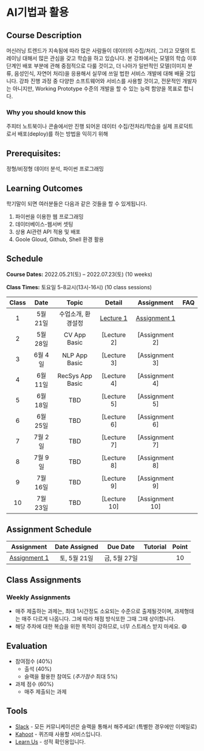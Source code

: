 # AI기법과 활용	

## Course Description

머신러닝 트렌드가 지속됨에 따라 많은 사람들이 데이터의 수집/처리, 그리고 모델의 트레이닝 대해서 많은 관심을 갖고 학습을 하고 있습니다. 본 강좌에서는 모델의 학습 이후 단계인 배포 부분에 관해 중점적으로 다룰 것이고, 더 나아가 일반적인 모델(이미지 분류, 음성인식, 자연어 처리)을 응용해서 실무에 쓰일 법한 서비스 개발에 대해 배울 것입니다. 강좌 진행 과정 중 다양한 소프트웨어와 서비스를 사용할 것이고, 전문적인 개발자는 아니지만, Working Prototype 수준의 개발을 할 수 있는 능력 함양을 목표로 합니다.


### Why you should know this

주피터 노트북이나 콘솔에서만 진행 되어온 데이터 수집/전처리/학습을 실제 프로덕트로서 배포(deploy)를 하는 방법을 익히기 위해

## Prerequisites:  
정형/비정형 데이터 분석, 파이썬 프로그래밍

## Learning Outcomes

학기말이 되면 여러분들은 다음과 같은 것들을 할 수 있게됩니다.

1. 파이썬을 이용한 웹 프로그래밍
1. 데이터베이스-웹서버 셋팅
1. 상용 AI관련 API 적용 및 배포
1. Goole Gloud, Github, Shell 환경 활용

## Schedule

**Course Dates:** 2022.05.21(토) – 2022.07.23(토) (10 weeks)

**Class Times:** 토요일 5-8교시(13시-16시) (10 class sessions)

| Class |          Date          |  Topic  |        Detail      |        Assignment         | FAQ |
|:-----:|:----------------------:|:-------:|:------------------:|:-------------------------:|:---:|
|  1 |  5월 21일                | 수업소개, 환경설정      | [Lecture 1] | [Assignment 1] | |
|  2 |  5월 28일                | CV App Basic       | [Lecture 2] |  [Assignment 2] | |
|  3 |  6월 4일                 | NLP App Basic      | [Lecture 3] | [Assignment 3] | |
|  4 |  6월 11일                | RecSys App Basic   | [Lecture 4] | [Assignment 4] | |
|  5 |  6월 18일                | TBD | [Lecture 5]  | [Assignment 5] | |
|  6 |  6월 25일                | TBD | [Lecture 6]  | [Assignment 6] | |
|  7 |  7월 2일                 | TBD | [Lecture 7]  | [Assignment 7] | |
|  8 |  7월 9일                 | TBD | [Lecture 8]  | [Assignment 8] | |
|  9 |  7월 16일                | TBD | [Lecture 9]  | [Assignment 9] | |
|  10 |  7월 23일               | TBD | [Lecture 10] | [Assignment 10] | |





[Lecture 1]: lecture/week-01

[Assignment 1]: assignment/week-01/README.md

[FAQ 1]: FAQ.md

## Assignment Schedule 


|                        Assignment                         | Date Assigned |   Due Date   | Tutorial | Point |
|:---------------------------------------------------------:|:-------------:|:------------:|:------------:|:------------:|
| [Assignment 1]                      |  토, 5월 21일  |  금, 5월 27일 |  | 10 |




## Class Assignments


### Weekly Assignments

- 매주 제출하는 과제는, 최대 1시간정도 소요되는 수준으로 출제될것이며, 과제형태는 매주 다르게 나옵니다. 그에 따라 채점 방식또한 그때 그때 상이합니다.
- 해당 주차에 대한 복습을 위한 목적이 강하므로, 너무 스트레스 받지 마세요. :smile:

## Evaluation

- 참여점수 (40%)
    - 출석 (40%)
    - 슬랙을 활용한 참여도 (*추가점수* 최대 5%)
- 과제 점수 (60%)
    - 매주 제출되는 과제 

## Tools

- [Slack](https://yonseigsi7674-hdv8590.slack.com/) - 모든 커뮤니케이션은 슬랙을 통해서 해주세요! (특별한 경우에만 이메일로)
- [Kahoot](https://kahoot.it) - 퀴즈때 사용할 서비스입니다.
- [Learn Us](https://www.learnus.org/course/view.php?id=210391) - 성적 확인용입니다.

